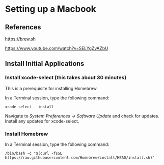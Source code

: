 # Setting up a Macbook

## References

https://brew.sh

https://www.youtube.com/watch?v=SELYgZvAZbU


## Install Initial Applications

### Install xcode-select (this takes about 30 minutes)
This is a prerequisite for installing Homebrew.

In a Terminal session, type the following command:
```
xcode-select --install
```

Navigate to *System Preferences -> Software Update* and check for updates. Install any updates for xcode-select.

### Install Homebrew

In a Terminal session, type the following command:
```
/bin/bash -c "$(curl -fsSL https://raw.githubusercontent.com/Homebrew/install/HEAD/install.sh)"
```
